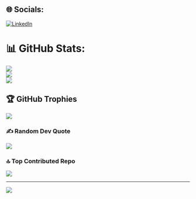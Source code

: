 
## 🌐 Socials:
[![LinkedIn](https://img.shields.io/badge/LinkedIn-%230077B5.svg?logo=linkedin&logoColor=white)](https://linkedin.com/in/https://www.linkedin.com/in/shashikant-prajapti/) 
# 📊 GitHub Stats:
![](https://github-readme-stats.vercel.app/api?username=Shashikant2002&theme=dark&hide_border=false&include_all_commits=false&count_private=false)<br/>
![](https://github-readme-streak-stats.herokuapp.com/?user=Shashikant2002&theme=dark&hide_border=false)<br/>
![](https://github-readme-stats.vercel.app/api/top-langs/?username=Shashikant2002&theme=dark&hide_border=false&include_all_commits=false&count_private=false&layout=compact)

## 🏆 GitHub Trophies
![](https://github-profile-trophy.vercel.app/?username=Shashikant2002&theme=radical&no-frame=false&no-bg=true&margin-w=4)

### ✍️ Random Dev Quote
![](https://quotes-github-readme.vercel.app/api?type=horizontal&theme=radical)

### 🔝 Top Contributed Repo
![](https://github-contributor-stats.vercel.app/api?username=Shashikant2002&limit=5&theme=dark&combine_all_yearly_contributions=true)

---
[![](https://visitcount.itsvg.in/api?id=Shashikant2002&icon=0&color=0)](https://visitcount.itsvg.in)

<!-- Proudly created with GPRM ( https://gprm.itsvg.in ) -->
